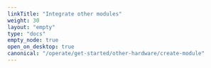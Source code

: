 ```yaml
---
linkTitle: "Integrate other modules"
weight: 30
layout: "empty"
type: "docs"
empty_node: true
open_on_desktop: true
canonical: "/operate/get-started/other-hardware/create-module"
---
```


